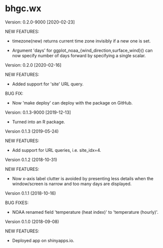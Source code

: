 bhgc.wx
=======

Version: 0.2.0-9000 [2020-02-23]

NEW FEATURES:

 * timezone(new) returns current time zone invisibly if a new one is set.
 
 * Argument 'days' for ggplot_noaa_{wind_direction,surface_wind}() can now
   specify number of days forward by specifying a single scalar.
   

Version: 0.2.0 [2020-02-16]

NEW FEATURES:

 * Added support for 'site' URL query.
 
BUG FIX:

 * Now 'make deploy' can deploy with the package on GitHub.
 

Version: 0.1.3-9000 [2019-12-13]

 * Turned into an R package.


Version 0.1.3 (2019-05-24)

NEW FEATURES:

 * Add support for URL queries, i.e. site_idx=4.


Version 0.1.2 (2018-10-31)

NEW FEATURES:

 * Now x-axis label clutter is avoided by presenting less details when the
   window/screen is narrow and too many days are displayed.


Version 0.1.1 (2018-10-16)

BUG FIXES:

 * NOAA renamed field 'temperature (heat index)' to 'temperature (hourly)'.
 

Version 0.1.0 (2018-09-08)

NEW FEATURES:

 * Deployed app on shinyapps.io.



